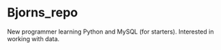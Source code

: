 # Bjorns_repo
New programmer learning Python and MySQL (for starters). Interested in working with data. 
